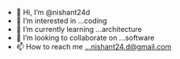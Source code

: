- 👋 Hi, I’m @nishant24d
- 👀 I’m interested in ...coding
- 🌱 I’m currently learning ...architecture
- 💞️ I’m looking to collaborate on ...software
- 📫 How to reach me ...nishant24.d@gmail.com

<!---
nishant24d/nishant24d is a ✨ special ✨ repository because its `README.md` (this file) appears on your GitHub profile.
You can click the Preview link to take a look at your changes.
--->

